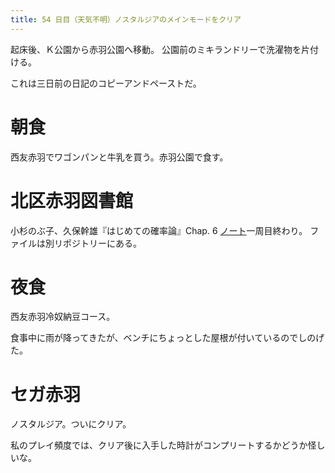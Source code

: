 ```yaml
---
title: 54 日目（天気不明）ノスタルジアのメインモードをクリア
---
```


起床後、Ｋ公園から赤羽公園へ移動。
公園前のミキランドリーで洗濯物を片付ける。

これは三日前の日記のコピーアンドペーストだ。

# 朝食

西友赤羽でワゴンパンと牛乳を買う。赤羽公園で食す。

# 北区赤羽図書館

小杉のぶ子、久保幹雄『はじめての確率論』Chap. 6 [ノート][kosugi11]一周目終わり。
ファイルは別リポジトリーにある。

[kosugi11]: https://github.com/showa-yojyo/jupyter-notebooks/kosugi11

# 夜食

西友赤羽冷奴納豆コース。

食事中に雨が降ってきたが、ベンチにちょっとした屋根が付いているのでしのげた。

# セガ赤羽

ノスタルジア。ついにクリア。

私のプレイ頻度では、クリア後に入手した時計がコンプリートするかどうか怪しいな。
